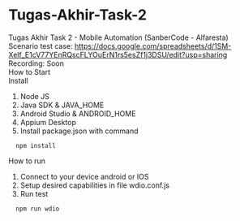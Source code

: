 # Tugas-Akhir-Task-2
Tugas Akhir Task 2 - Mobile Automation (SanberCode - Alfaresta)
<br>
Scenario test case: https://docs.google.com/spreadsheets/d/1SM-Xelf_E1cV77YEnRQscFLYOuErN1rs5esZf1j3DSU/edit?usp=sharing
<br>
Recording: Soon
<br>
How to Start
<br>
Install 
1. Node JS
2. Java SDK & JAVA_HOME
3. Android Studio & ANDROID_HOME
4. Appium Desktop
5. Install package.json with command

```
  npm install
```

How to run 
1. Connect to your device android or IOS
2. Setup desired capabilities in file wdio.conf.js
3. Run test

```
  npm run wdio
```